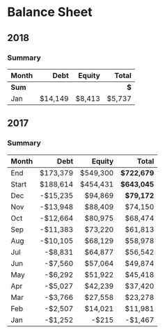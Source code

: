 # Balance Sheet

## 2018

### Summary

| Month   |    Debt | Equity |  Total |
| ------- | ------: | -----: | -----: |
| **Sum** |         |        |  **$** |
| Jan     | $14,149 | $8,413 | $5,737 |


## 2017

### Summary

| Month |     Debt |   Equity |        Total |
| ----- | -------: | -------: | -----------: |
| End   | $173,379 | $549,300 | **$722,679** |
| Start | $188,614 | $454,431 | **$643,045** |
| Dec   | -$15,235 |  $94,869 |  **$79,172** |
| Nov   | -$13,948 |  $88,409 |      $74,150 |
| Oct   | -$12,664 |  $80,975 |      $68,474 |
| Sep   | -$11,383 |  $73,220 |      $61,813 |
| Aug   | -$10,105 |  $68,129 |      $58,978 |
| Jul   |  -$8,831 |  $64,877 |      $56,542 |
| Jun   |  -$7,560 |  $57,064 |      $49,874 |
| May   |  -$6,292 |  $51,922 |      $45,418 |
| Apr   |  -$5,027 |  $42,239 |      $37,420 |
| Mar   |  -$3,766 |  $27,558 |      $23,278 |
| Feb   |  -$2,507 |  $14,021 |      $11,981 |
| Jan   |  -$1,252 |    -$215 |      -$1,467 |
